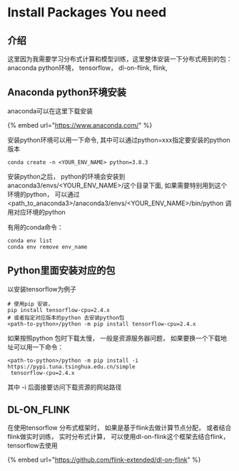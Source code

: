 # Install Packages You need

## 介绍

这里因为我需要学习分布式计算和模型训练，这里整体安装一下分布式用到的包：anaconda python环境， tensorflow， dl-on-flink, flink,



## Anaconda python环境安装

anaconda可以在这里下载安装

{% embed url="https://www.anaconda.com/" %}

安装python环境可以用一下命令, 其中可以通过python=xxx指定要安装的python版本

```
conda create -n <YOUR_ENV_NAME> python=3.8.3 
```

安装python之后， python的环境会安装到 anaconda3/envs/\<YOUR\_ENV\_NAME>/这个目录下面, 如果需要特别用到这个环境的python， 可以通过 \<path\_to\_anaconda3>/anaconda3/envs/\<YOUR\_ENV\_NAME>/bin/python 调用对应环境的python

有用的conda命令：

```
conda env list
conda env remove env_name

```

## Python里面安装对应的包

以安装tensorflow为例子

```
# 使用pip 安装， 
pip install tensorflow-cpu=2.4.x
# 或者指定对应版本的python 去安装python包
<path-to-python>/python -m pip install tensorflow-cpu=2.4.x
```

如果按照python 包时下载太慢， 一般是资源服务器问题， 如果要换一个下载地址可以用一下命令：

```
<path-to-python>/python -m pip install -i https://pypi.tuna.tsinghua.edu.cn/simple 
 tensorflow-cpu=2.4.x
```

其中 -i 后面接要访问下载资源的网站路径

## DL-ON\_FLINK

在使用tensorflow 分布式框架时， 如果是基于flink去做计算节点分配， 或者结合flink做实时训练， 实时分布式计算， 可以使用dl-on-flink这个框架去结合flink， tensorflow去使用

{% embed url="https://github.com/flink-extended/dl-on-flink" %}









